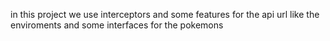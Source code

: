 in this project we use interceptors and some features for the api url like the enviroments and some interfaces for the pokemons
